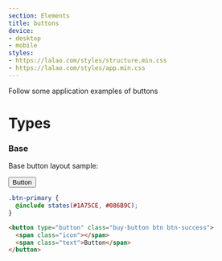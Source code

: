 ```yaml
---
section: Elements
title: buttons
device: 
- desktop
- mobile
styles: 
- https://lalao.com/styles/structure.min.css
- https://lalao.com/styles/app.min.css
---
```


Follow some application examples of buttons

Types
============

### Base

Base button layout sample:

<button type="button" class="buy-button btn btn-success">
  <span class="icon"></span>
  <span class="text">Button</span>
</button>

~~~scss
.btn-primary {
  @include states(#1A75CE, #086B9C);
}
~~~

~~~html
<button type="button" class="buy-button btn btn-success">
  <span class="icon"></span>
  <span class="text">Button</span>
</button>
~~~
